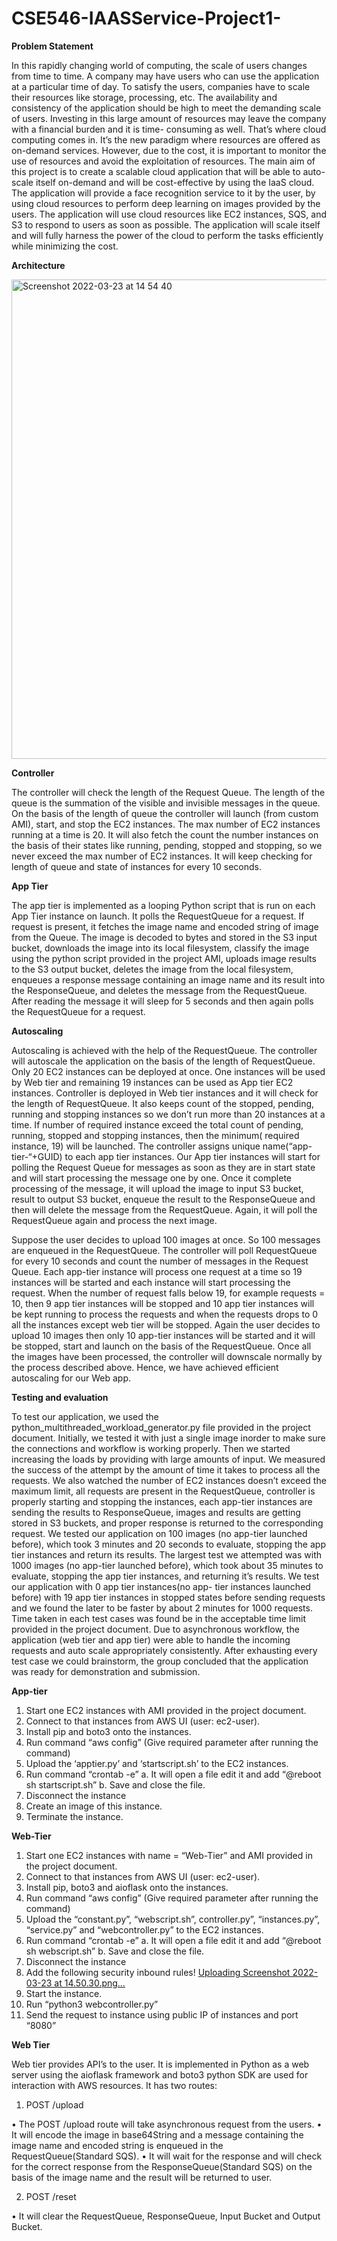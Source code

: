 # CSE546-IAASService-Project1-


**Problem Statement**

In this rapidly changing world of computing, the scale of users changes from time to time. A company may have users who can use the application at a particular time of day. To satisfy the users, companies have to scale their resources like storage, processing, etc. The availability and consistency of the application should be high to meet the demanding scale of users. Investing in this large amount of resources may leave the company with a financial burden and it is time- consuming as well. That’s where cloud computing comes in. It’s the new paradigm where resources are offered as on-demand services. However, due to the cost, it is important to monitor the use of resources and avoid the exploitation of resources. The main aim of this project is to create a scalable cloud application that will be able to auto-scale itself on-demand and will be cost-effective by using the IaaS cloud. The application will provide a face recognition service to it by the user, by using cloud resources to perform deep learning on images provided by the users. The application will use cloud resources like EC2 instances, SQS, and S3 to respond to users as soon as possible. The application will scale itself and will fully harness the power of the cloud to perform the tasks efficiently while minimizing the cost.


**Architecture**

<img width="767" alt="Screenshot 2022-03-23 at 14 54 40" src="https://user-images.githubusercontent.com/37049494/159802384-fb5538e5-e2c2-4bc4-9d8c-e33ef1a32e22.png">


**Controller**

The controller will check the length of the Request Queue. The length of the queue is the summation of the visible and invisible messages in the queue. On the basis of the length of queue the controller will launch (from custom AMI), start, and stop the EC2 instances. The max number of EC2 instances running at a time is 20. It will also fetch the count the number instances on the basis of their states like running, pending, stopped and stopping, so we never exceed the max number of EC2 instances. It will keep checking for length of queue and state of instances for every 10 seconds.


**App Tier**

The app tier is implemented as a looping Python script that is run on each App Tier instance on launch. It polls the RequestQueue for a request. If request is present, it fetches the image name and encoded string of image from the Queue. The image is decoded to bytes and stored in the S3 input bucket, downloads the image into its local filesystem, classify the image using the python script provided in the project AMI, uploads image results to the S3 output bucket, deletes the image from the local filesystem, enqueues a response message containing an image name and its result into the ResponseQueue, and deletes the message from the RequestQueue. After reading the message it will sleep for 5 seconds and then again polls the RequestQueue for a request.


**Autoscaling**

Autoscaling is achieved with the help of the RequestQueue. The controller will autoscale the application on the basis of the length of RequestQueue. Only 20 EC2 instances can be deployed at once. One instances will be used by Web tier and remaining 19 instances can be used as App tier EC2 instances. Controller is deployed in Web tier instances and it will check for the length of RequestQueue. It also keeps count of the stopped, pending, running and stopping instances so we don’t run more than 20 instances at a time. If number of required instance exceed the total count of pending, running, stopped and stopping instances, then the minimum( required instance, 19) will be launched. The controller assigns unique name(“app-tier-“+GUID) to each app tier instances.
Our App tier instances will start for polling the Request Queue for messages as soon as they are in start state and will start processing the message one by one. Once it complete processing of the message, it will upload the image to input S3 bucket, result to output S3 bucket, enqueue the result to the ResponseQueue and then will delete the message from the RequestQueue. Again, it will poll the RequestQueue again and process the next image.

Suppose the user decides to upload 100 images at once. So 100 messages are enqueued in the RequestQueue. The controller will poll RequestQueue for every 10 seconds and count the number of messages in the Request Queue. Each app-tier instance will process one request at a time so 19 instances will be started and each instance will start processing the request. When the number of request falls below 19, for example requests = 10, then 9 app tier instances will be stopped and 10 app tier instances will be kept running to process the requests and when the requests drops to 0 all the instances except web tier will be stopped.
Again the user decides to upload 10 images then only 10 app-tier instances will be started and it will be stopped, start and launch on the basis of the RequestQueue. Once all the images have been processed, the controller will downscale normally by the process described above. Hence, we have achieved efficient autoscaling for our Web app.


**Testing and evaluation**

To test our application, we used the python_multithreaded_workload_generator.py file provided in the project document. Initially, we tested it with just a single image inorder to make sure the connections and workflow is working properly. Then we started increasing the loads by providing with large amounts of input. We measured the success of the attempt by the amount of time it takes to process all the requests. We also watched the number of EC2 instances doesn’t exceed the maximum limit, all requests are present in the RequestQueue, controller is properly starting and stopping the instances, each app-tier instances are sending the results to ResponseQueue, images and results are getting stored in S3 buckets, and proper response is returned to the corresponding request. We tested our application on 100 images (no app-tier launched before), which took 3 minutes and 20 seconds to evaluate, stopping the app tier instances and return its results. The largest test we attempted was with 1000 images (no app-tier launched before), which took about 35 minutes to evaluate, stopping the app tier instances, and returning it’s results. We test our application with 0 app tier instances(no app- tier instances launched before) with 19 app tier instances in stopped states before sending requests and we found the later to be faster by about 2 minutes for 1000 requests. Time taken in each test cases was found be in the acceptable time limit provided in the project document. Due to asynchronous workflow, the application (web tier and app tier) were able to handle the incoming requests and auto scale appropriately consistently. After exhausting every test case we could brainstorm, the group concluded that the application was ready for demonstration and submission.


**App-tier**

1) Start one EC2 instances with AMI provided in the project document.
2) Connect to that instances from AWS UI (user: ec2-user).
3) Install pip and boto3 onto the instances.
4) Run command “aws config” (Give required parameter after running the command)
5) Upload the ‘apptier.py’ and ‘startscript.sh’ to the EC2 instances.
6) Run command “crontab -e”
a. It will open a file edit it and add “@reboot sh startscript.sh”
b. Save and close the file.
7) Disconnect the instance
8) Create an image of this instance.
9) Terminate the instance.



**Web-Tier**

1) Start one EC2 instances with name = “Web-Tier” and AMI provided in the project document.
2) Connect to that instances from AWS UI (user: ec2-user).
3) Install pip, boto3 and aioflask onto the instances.
4) Run command “aws config” (Give required parameter after running the command)
5) Upload the “constant.py”, “webscript.sh”, controller.py”, “instances.py”, “service.py”
and “webcontroller.py” to the EC2 instances.
6) Run command “crontab -e”
a. It will open a file edit it and add “@reboot sh webscript.sh”
b. Save and close the file.
7) Disconnect the instance
8) Add the following security inbound rules!
[Uploading Screenshot 2022-03-23 at 14.50.30.png…]()
9) Start the instance.
10) Run “python3 webcontroller.py”
11) Send the request to instance using public IP of instances and port “8080”

**Web Tier**

Web tier provides API’s to the user. It is implemented in Python as a web server using the aioflask framework and boto3 python SDK are used for interaction with AWS resources. It has two routes:
1) POST /upload

  • The POST /upload route will take asynchronous request from the users.
  • It will encode the image in base64String and a message containing the image
name and encoded string is enqueued in the RequestQueue(Standard SQS).
  • It will wait for the response and will check for the correct response from the ResponseQueue(Standard SQS) on the basis of the image name and the result will be returned to user.
  
2) POST /reset

  • It will clear the RequestQueue, ResponseQueue, Input Bucket and Output
Bucket.
